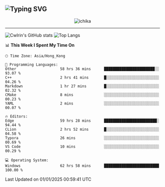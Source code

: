 ![Typing SVG](https://readme-typing-svg.demolab.com?font=Jost&size=24&pause=1000&color=7799EE&vCenter=true&multiline=true&random=false&width=435&height=100&lines=Hi+there;I'm+Sakurakouji+Nanaha;You+can+also+tell+me+Cwlrin%E2%98%86)
---
<p align="center">
  <img src="https://image.cwlrin.wiki/images/2024/11/09/1000015899.md.png" alt="ichika" border="0" />
</p>

---
![Cwlrin's GitHub stats](https://github-readme-stats.vercel.app/api?username=cwlrin&show_icons=true&theme=buefy)
![Top Langs](https://github-readme-stats.vercel.app/api/top-langs/?username=cwlrin&layout=compact&hide=html,css)

<!--START_SECTION:waka-->
📊 **This Week I Spent My Time On** 

```text
🕑︎ Time Zone: Asia/Hong_Kong

💬 Programming Languages: 
Other                    58 hrs 36 mins      ███████████████████████░░   93.07 % 
C++                      2 hrs 41 mins       █░░░░░░░░░░░░░░░░░░░░░░░░   04.26 % 
Markdown                 1 hr 27 mins        █░░░░░░░░░░░░░░░░░░░░░░░░   02.32 % 
CMake                    8 mins              ░░░░░░░░░░░░░░░░░░░░░░░░░   00.23 % 
YAML                     2 mins              ░░░░░░░░░░░░░░░░░░░░░░░░░   00.07 % 

🔥 Editors: 
Edge                     59 hrs 28 mins      ████████████████████████░   94.44 % 
CLion                    2 hrs 52 mins       █░░░░░░░░░░░░░░░░░░░░░░░░   04.58 % 
Typora                   26 mins             ░░░░░░░░░░░░░░░░░░░░░░░░░   00.69 % 
VS Code                  10 mins             ░░░░░░░░░░░░░░░░░░░░░░░░░   00.29 % 

💻 Operating System: 
Windows                  62 hrs 58 mins      █████████████████████████   100.00 % 
```


 Last Updated on 01/01/2025 00:59:41 UTC
<!--END_SECTION:waka-->
